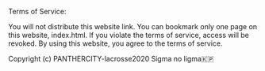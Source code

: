 Terms of Service:

You will not distribute this website link. You can bookmark only one page on this website, index.html. If you violate the terms of service, access will be revoked. By using this website, you agree to the terms of service.

Copyright (c) PANTHERCITY-lacrosse2020
Sigma no ligma🇰🇵
